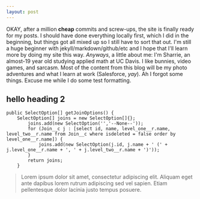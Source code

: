 ```yaml
---
layout: post
---
```

OKAY, after a million **cheap** commits and screw-ups, the site is finally ready for my posts. I should have done everything locally first, which I did in the beginning, but things got all mixed up so I still have to sort that out. I'm still a huge beginner with jekyll/markdown/github/etc and I hope that I'll learn more by doing my site this way. *Anyways*, a little about me: I'm Sharrie, an almost-19 year old studying applied math at UC Davis. I like bunnies, video games, and sarcasm. Most of the content from this blog will be my photo adventures and what I learn at work (Salesforce, *yay*). Ah I forgot some things. Excuse me while I do some test formatting.

<h2>hello heading 2</h2>

<pre><code>public SelectOption[] getJoinOptions() {  
	SelectOption[] joins = new SelectOption[]{};  
		joins.add(new SelectOption('','--None--'));  
		for (Join__c j : [select id, name, level_one__r.name, level_two__r.name from Join__c where isdeleted = false order by level_one__r.name]) {  
			joins.add(new SelectOption(j.id, j.name + ' (' + j.level_one__r.name + ', ' + j.level_two__r.name + ')'));  
		}  
		return joins;  
	}
</pre></code>


<blockquote>
Lorem ipsum dolor sit amet, consectetur adipiscing elit. Aliquam eget ante dapibus lorem rutrum adipiscing sed vel sapien. Etiam pellentesque dolor lacinia justo tempus posuere. 
</blockquote>